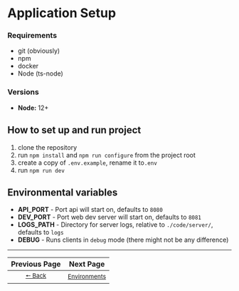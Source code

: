 # Application Setup
### Requirements
 - git (obviously)
 - npm
 - docker
 - Node (ts-node)

### Versions
 - **Node:** 12+

## How to set up and run project
1. clone the repository
1. run `npm install` and `npm run configure` from the project root
1. create a copy of `.env.example`, rename it to`.env`
1. run `npm run dev`

## Environmental variables
 - **API_PORT** - Port api will start on, defaults to `8080`
 - **DEV_PORT** - Port web dev server will start on, defaults to `8081`
 - **LOGS_PATH** - Directory for server logs, relative to `./code/server/`, defaults to `logs`
 - **DEBUG** - Runs clients in `debug` mode (there might not be any difference)

---

| Previous Page | Next Page |
|:-------------:|:-----:|
| <sup>[🠔 Back](./readme.md)</sup> | <sup>[Environments](./environments.md)</sup> |
